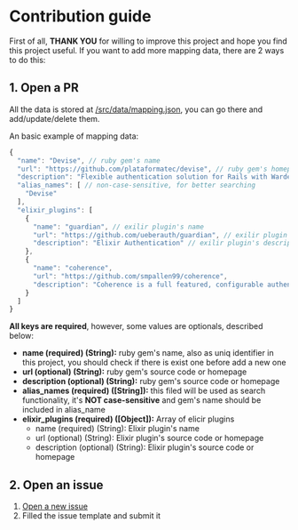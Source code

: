 # Contribution guide

First of all, **THANK YOU** for willing to improve this project and hope you find this project useful.
If you want to add more mapping data, there are 2 ways to do this:

## 1. Open a PR

All the data is stored at [/src/data/mapping.json](/src/data/mapping.json), you can go there and add/update/delete them.

An basic example of mapping data:

```js
{
  "name": "Devise", // ruby gem's name
  "url": "https://github.com/plataformatec/devise", // ruby gem's homepage
  "description": "Flexible authentication solution for Rails with Warden.", // ruby gem's description
  "alias_names": [ // non-case-sensitive, for better searching
    "Devise"
  ],
  "elixir_plugins": [
    {
      "name": "guardian", // exilir plugin's name
      "url": "https://github.com/ueberauth/guardian", // exilir plugin's homepage
      "description": "Elixir Authentication" // exilir plugin's description
    },
    {
      "name": "coherence",
      "url": "https://github.com/smpallen99/coherence",
      "description": "Coherence is a full featured, configurable authentication system for Phoenix"
    }
  ]
}
```

**All keys are required**, however, some values are optionals, described below:

* **name (required) (String):** ruby gem's name, also as uniq identifier in this project, you should check if there is exist one before add a new one
* **url (optional) (String):** ruby gem's source code or homepage
* **description (optional) (String):** ruby gem's source code or homepage
* **alias_names (required) ([String]):** this filed will be used as search functionality, it's **NOT case-sensitive** and gem's name should be included in alias_name
* **elixir_plugins (required) ([Object]):** Array of elicir plugins  
  * name (required) (String): Elixir plugin's name
  * url (optional) (String): Elixir plugin's source code or homepage
  * description (optional) (String): Elixir plugin's source code or homepage


## 2. Open an issue

1. [Open a new issue](https://github.com/wayne5540/rails-to-phoniex/issues/new?template=new_mapping.md&labels=add+mapping)
2. Filled the issue template and submit it

